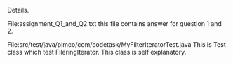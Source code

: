 Details.

File:assignment_Q1_and_Q2.txt
 this file contains answer for question 1 and 2.
 
File:src/test/java/pimco/com/codetask/MyFilterIteratorTest.java
 This is Test class which test FileringIterator.
 This class is self explanatory.